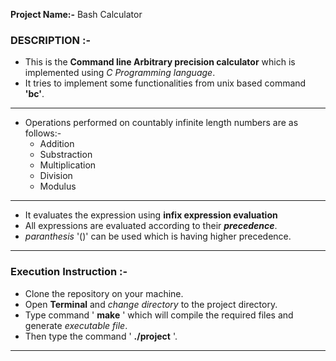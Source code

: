 **Project Name:-** Bash Calculator

### DESCRIPTION :-  

  * This is the **Command line Arbitrary precision calculator** which is implemented using _C Programming language_.
  * It tries to implement some functionalities from unix based command **'bc'**.
  ---
  * Operations performed on countably infinite length numbers are as follows:-
    * Addition
    * Substraction
    * Multiplication
    * Division
    * Modulus  
  ---
  * It evaluates the expression using **infix expression evaluation**
  * All expressions are evaluated according to their **_precedence_**.
  * _paranthesis_ '()' can be used which is having higher precedence.  
  
  ---
  
### Execution Instruction :-  

 * Clone the repository on your machine.
 * Open **Terminal** and _change directory_ to the project directory.  
 * Type command ' **make** ' which will compile the required files and generate _executable file_.  
 * Then type the command ' **./project** '. 

  ---
